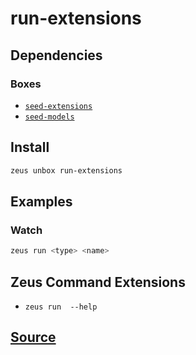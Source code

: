 
run-extensions
====================







## Dependencies
### Boxes
* [`seed-extensions`](seed-extensions.md)
* [`seed-models`](seed-models.md)




## Install
```bash
zeus unbox run-extensions
```
## Examples
### Watch 
```bash
zeus run <type> <name>
```

## Zeus Command Extensions
* ```zeus run  --help```







## [Source](https://github.com/liquidapps-io/zeus-sdk/tree/master/boxes/groups/core/run-extensions)